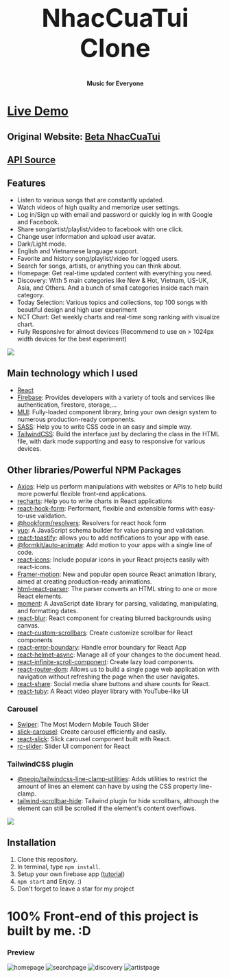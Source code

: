 <h1 align="center" style="font-size: 58px">NhacCuaTui Clone</h1>
<p align="center"><strong>Music for Everyone</strong></p>


# [Live Demo](https://tquann286-nhaccuatui-clone.netlify.app/)

## Original Website: [Beta NhacCuaTui](https://beta.nhaccuatui.com/)
## [API Source](https://github.com/napthedev/nhaccuatui-api-full)



## Features
- Listen to various songs that are constantly updated.
- Watch videos of high quality and memorize user settings.
- Log in/Sign up with email and password or quickly log in with Google and Facebook.
- Share song/artist/playlist/video to facebook with one click.
- Change user information and upload user avatar.
- Dark/Light mode.
- English and Vietnamese language support.
- Favorite and history song/playlist/video for logged users.
- Search for songs, artists, or anything you can think about.
- Homepage: Get real-time updated content with everything you need.
- Discovery: With 5 main categories like New & Hot, Vietnam, US-UK, Asia, and Others. And a bunch of small categories inside each main category.
- Today Selection: Various topics and collections, top 100 songs with beautiful design and high user experiment
- NCT Chart: Get weekly charts and real-time song ranking with visualize chart.
- Fully Responsive for almost devices (Recommend to use on > 1024px width devices for the best experiment)

![](https://i.imgur.com/waxVImv.png)

## Main technology which I used
- [React](https://reactjs.org/)
- [Firebase](https://firebase.google.com/): Provides developers with a variety of tools and services like authentication, firestore, storage,...
- [MUI](https://mui.com/): Fully-loaded component library, bring your own design system to numerous production-ready components.
- [SASS](https://sass-lang.com/): Help you to write CSS code in an easy and simple way.
- [TailwindCSS](https://tailwindcss.com/): Build the interface just by declaring the class in the HTML file, with dark mode supporting and easy to responsive for various devices.

## Other libraries/Powerful NPM Packages
- [Axios](https://axios-http.com/): Help us perform manipulations with websites or APIs to help build more powerful flexible front-end applications.
- [recharts](https://recharts.org/): Help you to write charts in React applications
- [react-hook-form](https://react-hook-form.com/): Performant, flexible and extensible forms with easy-to-use validation.
- [@hookform/resolvers](https://www.npmjs.com/package/@hookform/resolvers): Resolvers for react hook form
- [yup](https://www.npmjs.com/package/yup): A JavaScript schema builder for value parsing and validation.
- [react-toastify](https://fkhadra.github.io/react-toastify/introduction): allows you to add notifications to your app with ease.
- [@formkit/auto-animate](https://auto-animate.formkit.com/): Add motion to your apps with a single line of code.
- [react-icons](https://react-icons.github.io/react-icons/): Include popular icons in your React projects easily with react-icons.
- [Framer-motion](https://www.framer.com/motion/): New and popular open source React animation library, aimed at creating production-ready animations.
- [html-react-parser](https://www.npmjs.com/package/html-react-parser): The parser converts an HTML string to one or more React elements.
- [moment](https://momentjs.com/): A JavaScript date library for parsing, validating, manipulating, and formatting dates.
- [react-blur](https://www.npmjs.com/package/react-blur): React component for creating blurred backgrounds using canvas.
- [react-custom-scrollbars](https://www.npmjs.com/package/react-custom-scrollbars): Create customize scrollbar for React components
- [react-error-boundary](https://www.npmjs.com/package/react-error-boundary?activeTab=dependencies): Handle error boundary for React App
- [react-helmet-async](https://www.npmjs.com/package/react-helmet-async): Manage all of your changes to the document head.
- [react-infinite-scroll-component](https://www.npmjs.com/package/react-infinite-scroll-component): Create lazy load components.
- [react-router-dom](https://reactrouter.com/): Allows us to build a single page web application with navigation without refreshing the page when the user navigates.
- [react-share](https://www.npmjs.com/package/react-share): Social media share buttons and share counts for React.
- [react-tuby](https://github.com/napthedev/react-tuby): A React video player library with YouTube-like UI

### Carousel
- [Swiper](https://swiperjs.com/react): The Most Modern Mobile Touch Slider
- [slick-carousel](https://kenwheeler.github.io/slick/): Create carousel efficiently and easily.
- [react-slick](https://react-slick.neostack.com/): Slick carousel component built with React.
- [rc-slider](https://slider-react-component.vercel.app/): Slider UI component for React

### TailwindCSS plugin
- [@neojp/tailwindcss-line-clamp-utilities](https://github.com/neojp/tailwindcss-line-clamp-utilities): Adds utilities to restrict the amount of lines an element can have by using the CSS property line-clamp.
- [tailwind-scrollbar-hide](https://github.com/reslear/tailwind-scrollbar-hide): Tailwind plugin for hide scrollbars, although the element can still be scrolled if the element's content overflows.

![](https://i.imgur.com/waxVImv.png)
## Installation
1. Clone this repository.
2. In terminal, type <code>npm install</code>.
3. Setup your own firebase app ([tutorial](https://firebase.google.com/docs/web/setup))
4. <code>npm start</code> and Enjoy. :)
5. Don't forget to leave a star for my project

# 100% Front-end of this project is built by me. :D
### Preview
![homepage](https://user-images.githubusercontent.com/88314050/189509172-7cab682b-fdd3-41dc-a48f-dc77819781e7.png)
![searchpage](https://user-images.githubusercontent.com/88314050/189509184-fddd99f4-de72-4c7f-ab55-98a4e01a9e18.png)
![discovery](https://user-images.githubusercontent.com/88314050/189509188-1816422a-e25f-418d-a174-2a1cfc6d82b3.png)
![artistpage](https://user-images.githubusercontent.com/88314050/189509189-99204a40-92ae-4f32-8b52-75f136b5cc53.png)




